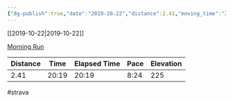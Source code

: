 ```yaml
---
{"dg-publish":true,"date":"2019-10-22","distance":2.41,"moving_time":"20:19","elapsed_time":"20:19","pace":"8:24","total_elevation_gain":225,"url":"https://www.strava.com/activities/2809696343","permalink":"/01-personal/strava/2019-10-22-morning-run/","dgPassFrontmatter":true}
---
```



[[2019-10-22\|2019-10-22]]

[Morning Run](https://www.strava.com/activities/2809696343)

| Distance | Time  | Elapsed Time | Pace | Elevation |
| -------- | ----- | ------------ | ---- | --------- |
| 2.41     | 20:19 | 20:19        | 8:24 | 225       |




#strava
